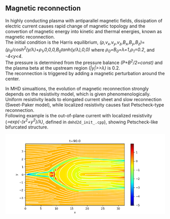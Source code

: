 ## Magnetic reconnection

In highly conducting plasma with antiparallel magnetic fields, dissipation of electric current causes rapid change of magnetic topology and the convertion of magnetic energy into kinetic and thermal energies, known as magnetic reconnection.<br>
The initial condition is the Harris equilibrium, *(&rho;,v<sub>x</sub>,v<sub>y</sub>,v<sub>z</sub>,B<sub>x</sub>,B<sub>y</sub>,B<sub>z</sub>)*=*(&rho;<sub>0</sub>/cosh<sup>2</sup>(y/&lambda;)+&rho;<sub>1</sub>,0,0,0,B<sub>0</sub>tanh(y/&lambda;),0,0)* where *&rho;<sub>0</sub>=B<sub>0</sub>=&lambda;=1,&rho;<sub>1</sub>=0.2*, and *-4<y<4*.<br>
The pressure is determined from the pressure balance *(P+B<sup>2</sup>/2=const)* and the plasma beta at the upstream region *(|y|>>&lambda;)* is 0.2.<br>
The reconnection is triggered by adding a magnetic perturbation around the center.

In MHD simualtions, the evolution of magnetic reconnection strongly depends on the resistivity model, which is given phenomenologically.<br>
Uniform resistivity leads to elongated current sheet and slow reconnection (Sweet-Paker model), while localized resistivity causes fast Petscheck-type reconnection.<br>
Following example is the out-of-plane current with localized resistivity (*&propto;exp(-(x<sup>2</sup>+y<sup>2</sup>)/&lambda;)*, defined in `dmhd2d_init_.cpp`), showing Petscheck-like bifurcated structure.

![MRX](../../imgs/MRX/Figure_1.png)
